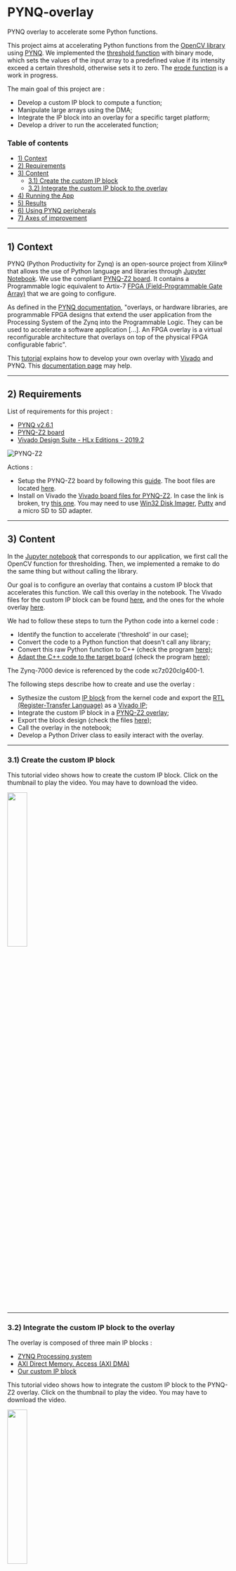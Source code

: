 # PYNQ-overlay
PYNQ overlay to accelerate some Python functions.

This project aims at accelerating Python functions from the [OpenCV library](https://opencv.org/ "OpenCV") using [PYNQ](http://www.pynq.io/ "PYNQ"). We implemented the [threshold function](https://docs.opencv.org/master/d7/d1b/group__imgproc__misc.html#gae8a4a146d1ca78c626a53577199e9c57 "threshold") with binary mode, which sets the values of the input array to a predefined value if its intensity exceed a certain threshold, otherwise sets it to zero. The [erode function](https://docs.opencv.org/4.5.2/d4/d86/group__imgproc__filter.html#gaeb1e0c1033e3f6b891a25d0511362aeb "erode") is a work in progress.

The main goal of this project are :
- Develop a custom IP block to compute a function;
- Manipulate large arrays using the DMA;
- Integrate the IP block into an overlay for a specific target platform;
- Develop a driver to run the accelerated function;

### Table of contents
* [1) Context](#context)
* [2) Requirements](#requirements)
* [3) Content](#content)
  * [3.1) Create the custom IP block](#create)
  * [3.2) Integrate the custom IP block to the overlay](#integrate)
* [4) Running the App](#app)
* [5) Results](#results)
* [6) Using PYNQ peripherals](#peripherals)
* [7) Axes of improvement](#improvement)

---
<div id='context'/>

## 1) Context
PYNQ (Python Productivity for Zynq) is an open-source project from Xilinx® that allows the use of Python language and libraries through [Jupyter Notebook](https://jupyter.org/ "Jupyter").
We use the compliant [PYNQ-Z2 board](https://www.tul.com.tw/productspynq-z2.html "PYNQ-Z2"). 
It contains a Programmable logic equivalent to Artix-7 [FPGA (Field-Programmable Gate Array)](https://www.xilinx.com/products/silicon-devices/fpga/what-is-an-fpga.html "FPGA") that we are going to configure.

As defined in the [PYNQ documentation](https://pynq.readthedocs.io/en/v2.6.1/pynq_overlays.html "PYNQ overlays"), "overlays, or hardware libraries, are programmable FPGA designs that extend the user application from the Processing System of the Zynq into the Programmable Logic. They can be used to accelerate a software application [...]. An FPGA overlay is a virtual reconfigurable architecture that overlays on top of the physical FPGA configurable fabric".

This [tutorial](https://www.youtube.com/watch?v=Dupyek4NUoI "How to make a custom PYNQ overlay") explains how to develop your own overlay with [Vivado](https://www.xilinx.com/support/university/vivado.html "Vivado") and PYNQ. This [documentation page](https://pynq.readthedocs.io/en/v2.6.1/overlay_design_methodology/overlay_tutorial.html "PYNQ overlay tutorial") may help.

---
<div id='requirements'/>

## 2) Requirements
List of requirements for this project :
- [PYNQ v2.6.1](https://pynq.readthedocs.io/en/v2.6.1/ "PYNQ Doc")
- [PYNQ-Z2 board](https://www.tul.com.tw/productspynq-z2.html "PYNQ-Z2")
- [Vivado Design Suite - HLx Editions - 2019.2](https://www.xilinx.com/support/download/index.html/content/xilinx/en/downloadNav/vivado-design-tools/archive.html "Vivado HLx")

![PYNQ-Z2](DOCS/Images/DFRobot_PYNQ-Z2_BL.png)

Actions :
- Setup the PYNQ-Z2 board by following this [guide](https://pynq.readthedocs.io/en/v2.6.1/getting_started/pynq_z2_setup.html "Setup card"). The boot files are located [here](http://www.pynq.io/board.html "Flash card").
- Install on Vivado the [Vivado board files for PYNQ-Z2](https://pynq.readthedocs.io/en/v2.3/overlay_design_methodology/board_settings.html#vivado-board-files "Board files"). In case the link is broken, try [this one](https://www.tul.com.tw/productspynq-z2.html "PYNQ-Z2 TUL"). You may need to use [Win32 Disk Imager](https://win32diskimager.download/ "Win321Disk Imager"), [Putty](https://www.putty.org/ "Putty") and a micro SD to SD adapter.

---
<div id='content'/>

## 3) Content
In the [Jupyter notebook](/src/notebook "Notebook") that corresponds to our application, we first call the OpenCV function for thresholding. Then, we implemented a remake to do the same thing but without calling the library.

Our goal is to configure an overlay that contains a custom IP block that accelerates this function. We call this overlay in the notebook. The Vivado files for the custom IP block can be found [here](https://github.com/Pomiculture/PYNQ-overlay/tree/main/design/vivado_hls "IP block"), and the ones for the whole overlay [here](https://github.com/Pomiculture/PYNQ-overlay/tree/main/design/vivado_rtl "Overlay"). 

We had to follow these steps to turn the Python code into a kernel code :
- Identify the function to accelerate ('threshold' in our case);
- Convert the code to a Python function that doesn't call any library;
- Convert this raw Python function to C++ (check the program [here](src/C%2B%2B%20codes "C++ codes"));
- [Adapt the C++ code to the target board](https://www.xilinx.com/html_docs/xilinx2020_1/hls-guidance/qoa1585574520885.html "Vitis HLS Messaging") (check the program [here](design/vivado_hls/binary_threshold.cpp "Kernel code"));

The Zynq-7000 device is referenced by the code xc7z020clg400-1.

The following steps describe how to create and use the overlay :
- Sythesize the custom [IP block](https://www.xilinx.com/products/intellectual-property.html "IP") from the kernel code and export the [RTL (Register-Transfer Language)](https://www.geeksforgeeks.org/register-transfer-language-rtl/ "RTL") as a [Vivado IP](design/vivado_hls "Vivado HLS");
- Integrate the custom IP block in a [PYNQ-Z2 overlay](design/vivado_rtl "Vivado RTL");
- Export the block design (check the files [here](src/overlay "Overlay files"));
- Call the overlay in the notebook;
- Develop a Python Driver class to easily interact with the overlay.

---
<div id='create'/>

### 3.1) Create the custom IP block
This tutorial video shows how to create the custom IP block. Click on the thumbnail to play the video. You may have to download the video.

[<img src="DOCS/Images/play_video.jpg" width="30%">](DOCS/Videos/Vivado_HLS.mp4)

---
<div id='integrate'/>

### 3.2) Integrate the custom IP block to the overlay
The overlay is composed of three main IP blocks :
- [ZYNQ Processing system](https://www.xilinx.com/products/intellectual-property/processing_system7.html "ZYNQ processing system")
- [AXI Direct Memory. Access (AXI DMA)](https://www.xilinx.com/products/intellectual-property/axi_dma.html "AXI DMA")
- [Our custom IP block](design/vivado_hls "Vivado HLS")

This tutorial video shows how to integrate the custom IP block to the PYNQ-Z2 overlay. Click on the thumbnail to play the video. You may have to download the video.

[<img src="DOCS/Images/play_video.jpg" width="30%">](DOCS/Videos/Vivado_RTL.mp4)

Here is the final block design :
![Overlay](DOCS/Images/block_design.PNG)

It contains a hierarchy ('threshold') for our custom IP block :
![Hierarchy](DOCS/Images/hierarchy.PNG)

Before calling the threshold function, we need to preprocess the image to convert it to grayscale, and then to an array, and finally flatten it and get its length.
The postprocessing part reshapes the output data and converts it to an image.

---
<div id='app'/>

## 4) Running the App
Once the PYNQ-Z2 card is setup, connect to the Jupyter notebook through the network. Connect the PYNQ-Z2 to Ethernet, and connect the HDMI-in port to a machine through an HDMI cable.

In our case :
- URL address : 10.104.210.46:9090
- Login/password : xilinx/xilinx

You just have to **[download the archive of the notebook project](jupyter_files.zip "Archive")** and place it in your own Jupyter space.

---
<div id='results'/>

## 5) Results
For now, only the threshold function of binary type is implemented. 

- Input image :

![Input](DOCS/Images/input.jpeg)

- Output image :

![Output](DOCS/Images/output.jpg)

Let's compare the overlay performances to the original OpenCV function and the Python function remake, using the same input image and parameters. We study the duration across 5 runs.


| OpenCV  | Remake     | Overlay   |
|:---:    | :---:      | :---:     | 
| 5.5 ms  | 37146.5 ms | 2846.7 ms |
| 6.4 ms  | 37387.0 ms | 2901.8 ms |
| 5.5 ms  | 36541.3 ms | 2890.1 ms |
| 6.9 ms  | 37202.1 ms | 2881.7 ms |
| 6.8 ms  | 37069.5 ms | 2887.6 ms |

The average durations after this test are the following :
| OpenCV    | Remake         | Overlay       |
|:---:      | :---:          | :---:         | 
|**6.2 ms** | **37069.3 ms** | **2881.6 ms** |

We can deduce that in this test, the overlay function is almost 13 times faster than the remake function. However, it is still around 465 times slower than the original OpenCV implementation. This result was expected given that OpenCV is an optimized library. 

Furthermore, we obtain the same output data for the three functions, which emans that the results are accurate. To check it, we computed the mean value of the absolute difference between the output arrays, two by two.

---
<div id='peripherals'/>

## 6) Using PYNQ peripherals
So as to explore the PYNQ field of possibilities, we replaced the part of loading an image from a folder by an input stream coming from the HDMI port. To do so, we connected the HDMI port to a computer opened on a webpage, and followed the [HDMI-in tutorial](https://pynq.readthedocs.io/en/v2.6.1/pynq_libraries/video.html "PYNQ video module"). We also worked with GPIO using the [RGB LED](https://pynq.readthedocs.io/en/v2.4/pynq_package/pynq.lib/pynq.lib.rgbled.html "PYNQ RGB LED module"), whose driver source code can be found [here](https://pynq.readthedocs.io/en/v1.3/_modules/pynq/board/rgbled.html "RGBLED source code").

---
<div id='improvement'/>

## 7) Axes of improvement
- Make changes to the kernel code of the kernel code of the threshold function to further reduce the execution time;
- Improve the design of the Python driver class;
- Make the threshold function more customizable by allowing the choice of the [thresholding technique](https://docs.opencv.org/4.5.2/d7/d1b/group__imgproc__misc.html#gaa9e58d2860d4afa658ef70a9b1115576 "Threshold types"); 
- Implement the IP block of the erode function;
- Combine the custom IP blocks with the RGB LED and the HDMI in a same overlay to avoid switching between them. Either start from the whole [PYNQ-Z2 base overlay](https://github.com/Xilinx/PYNQ/tree/master/boards/Pynq-Z2/base "PYNQ-Z2 Base Overlay"), adding the custom IP, or start from zero. This [tutorial](https://discuss.pynq.io/t/tutorial-rebuilding-the-pynq-base-overlay-pynq-v2-6/1993 "Rebuilding the base overlay") may help;
- Configure the HDMI-out peripheral to display the results on an external screen;
- Apply the function continuously on a video stream.

